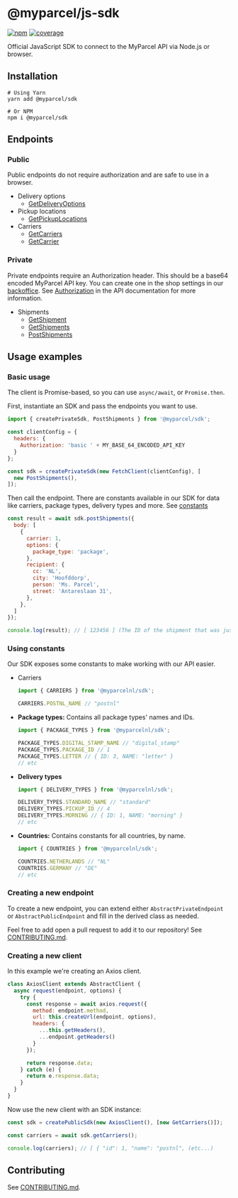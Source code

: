 # @myparcel/js-sdk

[![npm](https://img.shields.io/npm/v/@myparcel/sdk)](https://www.npmjs.com/package/@myparcel/sdk/)
[![coverage](https://img.shields.io/codecov/c/github/myparcelnl/js-sdk?logo=codecov)](https://codecov.io/gh/myparcelnl/js-sdk)

Official JavaScript SDK to connect to the MyParcel API via Node.js or browser.

## Installation

```shell
# Using Yarn
yarn add @myparcel/sdk

# Or NPM
npm i @myparcel/sdk
```

## Endpoints

### Public

Public endpoints do not require authorization and are safe to use in a browser.

- Delivery options
  - [GetDeliveryOptions](./src/endpoints/public/delivery-options/GetDeliveryOptions.ts)
- Pickup locations
  - [GetPickupLocations](./src/endpoints/public/pickup-locations/GetPickupLocations.ts)
- Carriers
  - [GetCarriers](./src/endpoints/public/carriers/GetCarriers.ts)
  - [GetCarrier](./src/endpoints/public/carriers/GetCarrier.ts)

### Private

Private endpoints require an Authorization header. This should be a base64
encoded MyParcel API key. You can create one in the shop settings in
our [backoffice]. See [Authorization] in the API documentation for more
information.

- Shipments
  - [GetShipment](./src/endpoints/private/shipments/GetShipment.ts)
  - [GetShipments](./src/endpoints/private/shipments/GetShipments.ts)
  - [PostShipments](./src/endpoints/private/shipments/PostShipments.ts)

## Usage examples

### Basic usage

The client is Promise-based, so you can use `async/await`, or `Promise.then`.

First, instantiate an SDK and pass the endpoints you want to use.

```js
import { createPrivateSdk, PostShipments } from '@myparcel/sdk';

const clientConfig = {
  headers: {
    Authorization: 'basic ' + MY_BASE_64_ENCODED_API_KEY
  }
};

const sdk = createPrivateSdk(new FetchClient(clientConfig), [
  new PostShipments(),
]);

```

Then call the endpoint. There are constants available in our SDK for data like
carriers, package types, delivery types and more.
See [constants](#using-constants)

```js
const result = await sdk.postShipments({
  body: [
    {
      carrier: 1,
      options: {
        package_type: 'package',
      },
      recipient: {
        cc: 'NL',
        city: 'Hoofddorp',
        person: 'Ms. Parcel',
        street: 'Antareslaan 31',
      },
    },
  ]
});

console.log(result); // [ 123456 ] (The ID of the shipment that was just created)
```

### Using constants

Our SDK exposes some constants to make working with our API easier.

- Carriers
  ```js
  import { CARRIERS } from '@myparcelnl/sdk';
  
  CARRIERS.POSTNL_NAME // "postnl"
  ```
- **Package types:** Contains all package types' names and IDs.
  ```js
  import { PACKAGE_TYPES } from '@myparcelnl/sdk';
  
  PACKAGE_TYPES.DIGITAL_STAMP_NAME // "digital_stamp"
  PACKAGE_TYPES.PACKAGE_ID // 1
  PACKAGE_TYPES.LETTER // { ID: 3, NAME: "letter" }
  // etc
  ```
- **Delivery types**
  ```js
  import { DELIVERY_TYPES } from '@myparcelnl/sdk';

  DELIVERY_TYPES.STANDARD_NAME // "standard"
  DELIVERY_TYPES.PICKUP_ID // 4
  DELIVERY_TYPES.MORNING // { ID: 1, NAME: "morning" }
  // etc
  ```
- **Countries:** Contains constants for all countries, by name.
  ```js
  import { COUNTRIES } from '@myparcelnl/sdk';
  
  COUNTRIES.NETHERLANDS // "NL"
  COUNTRIES.GERMANY // "DE"
  // etc
  ```

### Creating a new endpoint

To create a new endpoint, you can extend either `AbstractPrivateEndpoint`
or `AbstractPublicEndpoint` and fill in the derived class as needed.

Feel free to add open a pull request to add it to our repository!
See [CONTRIBUTING.md].

### Creating a new client

In this example we're creating an Axios client.

```js
class AxiosClient extends AbstractClient {
  async request(endpoint, options) {
    try {
      const response = await axios.request({
        method: endpoint.method,
        url: this.createUrl(endpoint, options),
        headers: {
          ...this.getHeaders(),
          ...endpoint.getHeaders()
        }
      });

      return response.data;
    } catch (e) {
      return e.response.data;
    }
  }
}
```

Now use the new client with an SDK instance:

```js
const sdk = createPublicSdk(new AxiosClient(), [new GetCarriers()]);

const carriers = await sdk.getCarriers();

console.log(carriers); // [ { "id": 1, "name": "postnl", (etc...)
```

## Contributing

See [CONTRIBUTING.md].

[backoffice]: https://backoffice.myparcel.nl/settings

[Authorization]: https://myparcelnl.github.io/api/#5

[CONTRIBUTING.md]: ./CONTRIBUTING.md
